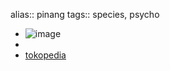 alias:: pinang
tags:: species, psycho

- ![image](https://peach-geographical-bat-397.mypinata.cloud/ipfs/QmP4qoPA6CygqsZjjKomBwxP24kJq4dn6PMmaseuQo83wE)
-
- [tokopedia](https://www.tokopedia.com/palastore3/bibit-pinang-betara-unggul-kecambah?extParam=ivf%3Dfalse%26src%3Dsearch)